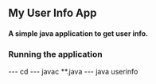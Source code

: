 ## My User Info App ##

#### A simple java application to get user info. ####

### Running the application ###
--- cd <into the dir>
--- javac **.java 
--- java userinfo